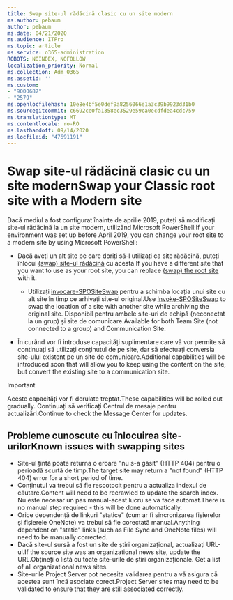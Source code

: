 ```yaml
---
title: Swap site-ul rădăcină clasic cu un site modern
ms.author: pebaum
author: pebaum
ms.date: 04/21/2020
ms.audience: ITPro
ms.topic: article
ms.service: o365-administration
ROBOTS: NOINDEX, NOFOLLOW
localization_priority: Normal
ms.collection: Adm_O365
ms.assetid: ''
ms.custom:
- "9000687"
- "2579"
ms.openlocfilehash: 10e8e4bf5e0def9a8256066e1a3c39b9923d31b0
ms.sourcegitcommit: c6692ce0fa1358ec3529e59ca0ecdfdea4cdc759
ms.translationtype: MT
ms.contentlocale: ro-RO
ms.lasthandoff: 09/14/2020
ms.locfileid: "47691191"
---
```

# <a name="swap-your-classic-root-site-with-a-modern-site"></a><span data-ttu-id="f2ff9-102">Swap site-ul rădăcină clasic cu un site modern</span><span class="sxs-lookup"><span data-stu-id="f2ff9-102">Swap your Classic root site with a Modern site</span></span>

<span data-ttu-id="f2ff9-103">Dacă mediul a fost configurat înainte de aprilie 2019, puteți să modificați site-ul rădăcină la un site modern, utilizând Microsoft PowerShell:</span><span class="sxs-lookup"><span data-stu-id="f2ff9-103">If your environment was set up before April 2019, you can change your root site to a modern site by using Microsoft PowerShell:</span></span>

- <span data-ttu-id="f2ff9-104">Dacă aveți un alt site pe care doriți să-l utilizați ca site rădăcină, puteți înlocui [(swap) site-ul rădăcină](https://docs.microsoft.com/sharepoint/modern-root-site) cu acesta.</span><span class="sxs-lookup"><span data-stu-id="f2ff9-104">If you have a different site that you want to use as your root site, you can replace [(swap) the root site](https://docs.microsoft.com/sharepoint/modern-root-site) with it.</span></span> 
    - <span data-ttu-id="f2ff9-105">Utilizați [invocare-SPOSiteSwap](https://docs.microsoft.com/powershell/module/sharepoint-online/invoke-spositeswap?view=sharepoint-ps) pentru a schimba locația unui site cu alt site în timp ce arhivați site-ul original.</span><span class="sxs-lookup"><span data-stu-id="f2ff9-105">Use [Invoke-SPOSiteSwap](https://docs.microsoft.com/powershell/module/sharepoint-online/invoke-spositeswap?view=sharepoint-ps) to swap the location of a site with another site while archiving the original site.</span></span> <span data-ttu-id="f2ff9-106">Disponibil pentru ambele site-uri de echipă (neconectat la un grup) și site de comunicare.</span><span class="sxs-lookup"><span data-stu-id="f2ff9-106">Available for both Team Site (not connected to a group) and Communication Site.</span></span> 

- <span data-ttu-id="f2ff9-107">În curând vor fi introduse capacități suplimentare care vă vor permite să continuați să utilizați conținutul de pe site, dar să efectuați conversia site-ului existent pe un site de comunicare.</span><span class="sxs-lookup"><span data-stu-id="f2ff9-107">Additional capabilities will be introduced soon that will allow you to keep using the content on the site, but convert the existing site to a communication site.</span></span> 
>[!Important]
><span data-ttu-id="f2ff9-108">Aceste capacități vor fi derulate treptat.</span><span class="sxs-lookup"><span data-stu-id="f2ff9-108">These capabilities will be rolled out gradually.</span></span> <span data-ttu-id="f2ff9-109">Continuați să verificați Centrul de mesaje pentru actualizări.</span><span class="sxs-lookup"><span data-stu-id="f2ff9-109">Continue to check the Message Center for updates.</span></span> 

## <a name="known-issues-with-swapping-sites"></a><span data-ttu-id="f2ff9-110">Probleme cunoscute cu înlocuirea site-urilor</span><span class="sxs-lookup"><span data-stu-id="f2ff9-110">Known issues with swapping sites</span></span>

- <span data-ttu-id="f2ff9-111">Site-ul țintă poate returna o eroare "nu s-a găsit" (HTTP 404) pentru o perioadă scurtă de timp.</span><span class="sxs-lookup"><span data-stu-id="f2ff9-111">The target site may return a "not found" (HTTP 404) error for a short period of time.</span></span>
- <span data-ttu-id="f2ff9-112">Conținutul va trebui să fie rescotocit pentru a actualiza indexul de căutare.</span><span class="sxs-lookup"><span data-stu-id="f2ff9-112">Content will need to be recrawled to update the search index.</span></span> <span data-ttu-id="f2ff9-113">Nu este necesar un pas manual-acest lucru se va face automat.</span><span class="sxs-lookup"><span data-stu-id="f2ff9-113">There is no manual step required - this will be done automatically.</span></span>
- <span data-ttu-id="f2ff9-114">Orice dependență de linkuri "statice" (cum ar fi sincronizarea fișierelor și fișierele OneNote) va trebui să fie corectată manual.</span><span class="sxs-lookup"><span data-stu-id="f2ff9-114">Anything dependent on "static" links (such as File Sync and OneNote files) will need to be manually corrected.</span></span>
- <span data-ttu-id="f2ff9-115">Dacă site-ul sursă a fost un site de știri organizațional, actualizați URL-ul.</span><span class="sxs-lookup"><span data-stu-id="f2ff9-115">If the source site was an organizational news site, update the URL.</span></span><span data-ttu-id="f2ff9-116">Obțineți o listă cu toate site-urile de știri organizaționale.</span><span class="sxs-lookup"><span data-stu-id="f2ff9-116"> Get a list of all organizational news sites.</span></span>
- <span data-ttu-id="f2ff9-117">Site-urile Project Server pot necesita validarea pentru a vă asigura că acestea sunt încă asociate corect.</span><span class="sxs-lookup"><span data-stu-id="f2ff9-117">Project Server sites may need to be validated to ensure that they are still associated correctly.</span></span>
